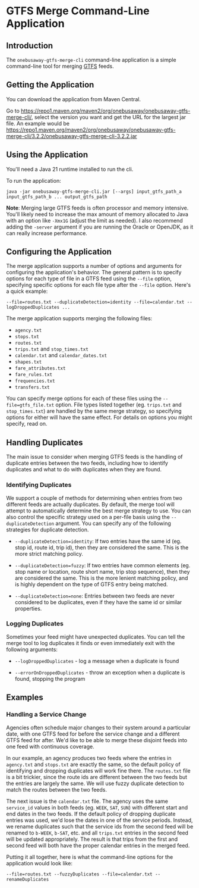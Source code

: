 # GTFS Merge Command-Line Application

## Introduction

The `onebusaway-gtfs-merge-cli` command-line application is a simple command-line tool for merging
[GTFS](https://developers.google.com/transit/gtfs) feeds. 

## Getting the Application

You can download the application from Maven Central.

Go to https://repo1.maven.org/maven2/org/onebusaway/onebusaway-gtfs-merge-cli/, select the version
you want and get the URL for the largest jar file. An example would be
https://repo1.maven.org/maven2/org/onebusaway/onebusaway-gtfs-merge-cli/3.2.2/onebusaway-gtfs-merge-cli-3.2.2.jar

## Using the Application

You'll need a Java 21 runtime installed to run the cli. 

To run the application:

```
java -jar onebusaway-gtfs-merge-cli.jar [--args] input_gtfs_path_a input_gtfs_path_b ... output_gtfs_path
```

**Note**: Merging large GTFS feeds is often processor and memory intensive. You'll likely need to increase the
max amount of memory allocated to Java with an option like `-Xmx1G` (adjust the limit as needed).  I also recommend
adding the `-server` argument if you are running the Oracle or OpenJDK, as it can really increase performance. 

## Configuring the Application

The merge application supports a number of options and arguments for configuring the application's behavior.  The
general pattern is to specify options for each type of file in a GTFS feed using the `--file` option, specifying
specific options for each file type after the `--file` option.  Here's a quick example:

```
--file=routes.txt --duplicateDetection=identity --file=calendar.txt --logDroppedDuplicates ...
```

  The merge application supports merging the following files:

 - `agency.txt`
 - `stops.txt`
 - `routes.txt`
 - `trips.txt` and `stop_times.txt`
 - `calendar.txt` and `calendar_dates.txt` 
 - `shapes.txt`
 - `fare_attributes.txt`
 - `fare_rules.txt`
 - `frequencies.txt`
 - `transfers.txt`
   
You can specify merge options for each of these files using the `--file=gtfs_file.txt` option.  File types listed
together (eg. `trips.txt` and `stop_times.txt`) are handled by the same merge strategy, so specifying options for
either will have the same effect.  For details on options you might specify, read on.

## Handling Duplicates

The main issue to consider when merging GTFS feeds is the handling of duplicate entries between the two feeds,
including how to identify duplicates and what to do with duplicates when they are found.

### Identifying Duplicates

We support a couple of methods for determining when entries from two different feeds are actually duplicates.  By default,
the merge tool will attempt to automatically determine the best merge strategy to use.  You can also control the specific
strategy used on a per-file basis using the `--duplicateDetection` argument.  You can specify any of the following
strategies for duplicate detection.
  
 - `--duplicateDetection=identity`: If two entries have the same id (eg. stop id, route id, trip id), then they are
    considered the same. This is the more strict matching policy.
  
 - `--duplicateDetection=fuzzy`: If two entries have common elements (eg. stop name or location, route short name,
    trip stop sequence), then they are considered the same.  This is the more lenient matching policy, and is highly
    dependent on the type of GTFS entry being matched.
    
 - `--duplicateDetection=none`: Entries between two feeds are never considered to be duplicates, even if they have
    the same id or similar properties.

### Logging Duplicates

Sometimes your feed might have unexpected duplicates.  You can tell the merge tool to log duplicates it finds or even
immediately exit with the following arguments:

 - `--logDroppedDuplicates` - log a message when a duplicate is found
  
 - `--errorOnDroppedDuplicates` - throw an exception when a duplicate is found, stopping the program
     
## Examples

### Handling a Service Change

Agencies often schedule major changes to their system around a particular date, with one GTFS feed for before the
service change and a different GTFS feed for after.  We'd like to be able to merge these disjoint feeds into one
feed with continuous coverage.

In our example, an agency produces two feeds where the entries in `agency.txt` and `stops.txt` are exactly
the same, so the default policy of identifying and dropping duplicates will work fine there.  The `routes.txt` file
is a bit trickier, since the route ids are different between the two feeds but the entries are largely the same.  We
will use fuzzy duplicate detection to match the routes between the two feeds.

The next issue is the `calendar.txt` file.  The agency uses the same `service_id` values in both feeds
(eg. `WEEK`, `SAT`, `SUN`) with different start and end dates in the two feeds.  If the default policy of
dropping duplicate entries was used, we'd lose the dates in one of the service periods.  Instead, we rename duplicates
such that the service ids from the second feed will be renamed to `b-WEEK`, `b-SAT`, etc. and all
`trips.txt` entries in the second feed will be updated appropriately.  The result is that trips from the first
and second feed will both have the proper calendar entries in the merged feed.

Putting it all together, here is what the command-line options for the application would look like:

```
--file=routes.txt --fuzzyDuplicates --file=calendar.txt --renameDuplicates
```     